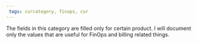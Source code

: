 ```yaml
---
 tags: curcategory, finops, cur
---
```


The fields in this category are filled only for certain product. I will document only the values that are useful for FinOps and billing related things.

